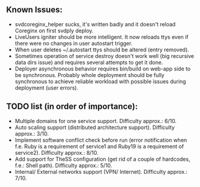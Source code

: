 ## Known Issues:
* svdcoreginx_helper sucks, it's written badly and it doesn't reload Coreginx on first svdply deploy.
* LiveUsers igniter should be more intelligent. It now reloads ttys even if there were no changes in user autostart trigger.
* When user deletes ~/.autostart ttys should be altered (entry removed).
* Sometimes operation of service destroy doesn't work well (big recursive data dirs issue) and requires several attempts to get it done.
* Deployer asynchronous behavior requires bin/build on web-app side to be synchronous. Probably whole deployment should be fully synchronous to achieve reliable workload with possible issues during deployment (user errors).

## TODO list (in order of importance):
* Multiple domains for one service support. Difficulty approx.: 6/10.
* Auto scaling support (distributed architecture support). Difficulty approx.: 3/10.
* Implement software conflict check before run (error notification when f.e. Ruby is a requirement of service1 and Ruby19 is a requirement of service2). Difficulty approx.: 8/10.
* Add support for TheSS configuration (get rid of a couple of hardcodes, f.e.: Shell path). Difficulty approx.: 5/10.
* Internal/ External networks support (VPN/ Internet). Difficulty approx.: 7/10.
